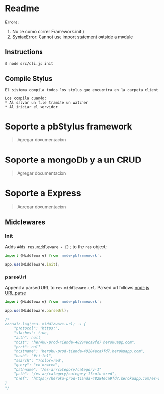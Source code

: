 # Readme

Errors:
1. No se como correr Framework.init()
2. SyntaxError: Cannot use import statement outside a module



## Instructions
```bash
$ node src/cli.js init
```



## Compile Stylus

```
El sistema compila todos los stylus que encuentra en la carpeta client

Los compila cuando:
* Al salvar un file tramite un watcher
* Al iniciar el servidor
```

# Soporte a pbStylus framework

> Agregar documentacion

# Soporte a mongoDb y a un CRUD

> Agregar documentacion

# Soporte a Express

> Agregar documentacion

## Middlewares

### Init
Adds `Adds res.middleware = {};` to the `res` object;
```js
import {Middleware} from 'node-pbframework';

app.use(Middleware.init);

```

### parseUrl
Append a parsed URL to `res.middleware.url`. Parsed url follows [node.js URL.parse](https://nodejs.org/api/url.html)
```js
import {Middleware} from 'node-pbframework';

app.use(Middleware.parseUrl);

/*
console.log(res..middleware.url) -> {
    "protocol": "https:",
    "slashes": true,
    "auth": null,
    "host": "heroku-prod-tienda-48284eca9fd7.herokuapp.com",
    "port": null,
    "hostname": "heroku-prod-tienda-48284eca9fd7.herokuapp.com",
    "hash": "#title1",
    "search": "?color=red",
    "query": "color=red",
    "pathname": "/es-ar/category/category-1",
    "path": "/es-ar/category/category-1?color=red",
    "href": "https://heroku-prod-tienda-48284eca9fd7.herokuapp.com/es-ar/category/category-1?color=red#title1"
}
*/
```